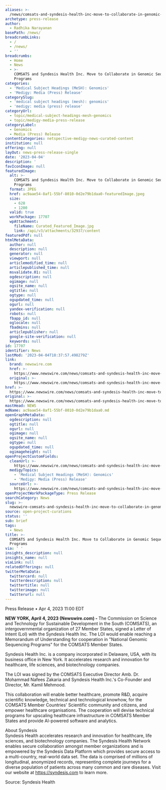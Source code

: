 ```yaml
---
aliases: >-
  /news/comsats-and-syndesis-health-inc-move-to-collaborate-in-genomic-sequencing-programs
archetype: press-release
author:
  - Radhika Narayanan
basePath: /news/
breadcrumbLinks:
  - /
  - /news/
  - ''
breadcrumbs:
  - Home
  - News
  - >-
    COMSATS and Syndesis Health Inc. Move to Collaborate in Genomic Sequencing
    Programs
categories:
  - 'Medical Subject Headings (MeSH): Genomics'
  - 'Medigy: Media (Press) Release'
categorySlug:
  - 'medical subject headings (mesh): genomics'
  - 'medigy: media (press) release'
categoryUrl:
  - topic/medical-subject-headings-mesh-genomics
  - topic/medigy-media-press-release
categoryLabel:
  - Genomics
  - Media (Press) Release
contentCategories: netspective-medigy-news-curated-content
institution: null
offering: null
layOut: news-press-release-single
date: '2023-04-04'
description: '                                                                                                                                                           Press Release     •                          '
favIconImage: null
featuredImage:
  alt: >-
    COMSATS and Syndesis Health Inc. Move to Collaborate in Genomic Sequencing
    Programs
  format: JPEG
  href: ac9aae54-8af1-55bf-8010-0d2e79b1daa0-featuredImage.jpeg
  size:
    - 628
    - 1200
  valid: true
  workPackage: 17707
  wpAttachment:
    fileName: Curated_Featured_Image.jpg
    link: /api/v3/attachments/32937/content
featuredPdf: null
htmlMetaData:
  author: null
  description: null
  generator: null
  viewport: null
  articlemodified_time: null
  articlepublished_time: null
  msvalidate.01: null
  ogdescription: null
  ogimage: null
  ogsite_name: null
  ogtitle: null
  ogtype: null
  ogupdated_time: null
  ogurl: null
  yandex-verification: null
  robots: null
  fbapp_id: null
  oglocale: null
  fbadmins: null
  articlepublisher: null
  google-site-verification: null
  keywords: null
id: 17707
identifier: News
lastMod: '2023-04-04T18:37:57.498279Z'
link:
  brand: newswire.com
  href: >-
    https://www.newswire.com/news/comsats-and-syndesis-health-inc-move-to-collaborate-in-genomic-22001380
  original: >-
    https://www.newswire.com/news/comsats-and-syndesis-health-inc-move-to-collaborate-in-genomic-22001380
href: >-
  https://www.newswire.com/news/comsats-and-syndesis-health-inc-move-to-collaborate-in-genomic-22001380
original: >-
  https://www.newswire.com/news/comsats-and-syndesis-health-inc-move-to-collaborate-in-genomic-22001380
mastHead: NEWS
mdName: ac9aae54-8af1-55bf-8010-0d2e79b1daa0.md
openGraphMetaData:
  ogdescription: null
  ogtitle: null
  ogurl: null
  ogimage: null
  ogsite_name: null
  ogtype: null
  ogupdated_time: null
  ogimageheight: null
openProjectCustomFields:
  cleanUrl: >-
    https://www.newswire.com/news/comsats-and-syndesis-health-inc-move-to-collaborate-in-genomic-22001380
  medigyTopics:
    - 'Medical Subject Headings (MeSH): Genomics'
    - 'Medigy: Media (Press) Release'
  sourceUrl: >-
    https://www.newswire.com/news/comsats-and-syndesis-health-inc-move-to-collaborate-in-genomic-22001380
openProjectWorkPackageType: Press Release
searchCategory: News
slug: >-
  newswire-comsats-and-syndesis-health-inc-move-to-collaborate-in-genomic-sequencing-programs
source: open-project-curations
status: ''
sub: brief
tags:
  - News
title: >-
  COMSATS and Syndesis Health Inc. Move to Collaborate in Genomic Sequencing
  Programs
via: ' '
insights_description: null
insights_name: null
viaLink: null
relatedOfferings: null
twitterMetaData:
  twittercard: null
  twitterdescription: null
  twittertitle: null
  twitterimage: null
  twitterurl: null
---
```

<div id="readability-page-1" class="page"><div>               <section>          <div id="cv-container">                 <main role="main">     <section>         <div>             <article>                                                                                      <p><span>Press Release</span>     <span>•</span>         <span>                                                 Apr 4, 2023 11:00 EDT                        </span> </p>                                                                                              <a href="https://cdn.newswire.com/files/x/75/34/0f643ae213530e58f1ac9fe2ad44.jpg" data-alt="" data-caption="COMSATS and Syndesis Health Inc. move to collaborate in Genomic Sequencing Programs" content="https://cdn.newswire.com/files/x/75/34/0f643ae213530e58f1ac9fe2ad44.jpg" title="">                                                </a>                                  <div>                     <p>    <strong>         NEW YORK, April 4, 2023 (Newswire.com)         -     </strong>The Commission on Science and Technology for Sustainable Development in the South (COMSATS), an intergovernmental organization of 27 Member States, signed a Letter of Intent (LoI) with the Syndesis Health Inc. The LOI would enable reaching a Memorandum of Understanding for cooperation in "National Genomic Sequencing Programs" for the COMSATS Member States.</p> <p>Syndesis Health Inc. is a company incorporated in Delaware, USA, with its business office in New York. It accelerates research and innovation for healthcare, life sciences, and biotechnology companies.</p> <p>The LOI was signed by the COMSATS Executive Director Amb. Dr. Mohammad Nafees Zakaria and Syndesis Health Inc.'s Co-Founder and Director, Mr. Kamil Mehmood.</p> <p>This collaboration will enable better healthcare, promote R&amp;D, acquire scientific knowledge, technical and technological knowhow, for the COMSATS Member Countries' Scientific community and citizens, and empower healthcare organisations. The cooperation will devise technical programs for upscaling healthcare infrastructure in COMSATS Member States and provide AI-powered software and analytics.</p> <p>About Syndesis<br>Syndesis Health accelerates research and innovation for healthcare, life sciences, and biotechnology companies. The Syndesis Health Network enables secure collaboration amongst member organizations and is empowered by the Syndesis Data Platform which provides secure access to a multi-country, real-world data set. The data is comprised of millions of longitudinal, anonymized records, representing complete journeys for a diverse population of patients across many common and rare diseases. Visit our website at <a href="https://stats.newswire.com/x/html?final=aHR0cHM6Ly9zeW5kZXNpcy5jb20&amp;hit%2Csum=WyIzdjR0cnkiLCIzdjR0cnoiLCIzdjR0czAiXQ" target="_blank">https://syndesis.com</a> to learn more.</p>                      <!-- DEPRECATED. We have now removed most scraped content -->                                                                  <p>Source: Syndesis Health</p>                                                                              </div>                                                                                                                    </article>         </div>               </section> </main>                   </div>              </section>      </div></div>